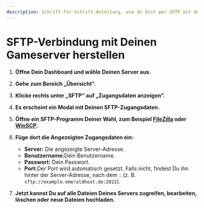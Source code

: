 ```yaml
---
description: Schritt-für-Schritt-Anleitung, wie du dich per SFTP mit deinem Server verbindest, um Dateien zu bearbeiten, hochzuladen oder zu löschen.
---
```


# SFTP-Verbindung mit Deinen Gameserver herstellen

1. <strong>Öffne Dein Dashboard und wähle Deinen Server aus.</strong>

2. <strong>Gehe zum Bereich „Übersicht“.</strong>

3. <strong>Klicke rechts unter „SFTP“ auf „Zugangsdaten anzeigen“.</strong>

4. <strong>Es erscheint ein Modal mit Deinen SFTP-Zugangsdaten.</strong>

5. <strong>Öffne ein SFTP-Programm Deiner Wahl, zum Beispiel [FileZilla](https://filezilla-project.org/) oder [WinSCP](https://winscp.net/index.php).</strong>

6. <strong>Füge dort die Angezeigten Zugangsdaten ein:</strong>

    - <strong>Server:</strong> Die angezeigte Server-Adresse.
    - <strong>Benutzername:</strong>Dein Benutzername.
    - <strong>Passwort:</strong> Dein Passwort.
    - <strong>Port:</strong>Der Port wird automatisch gesetzt. Falls nicht, findest Du ihn hinter der Server-Adresse, nach dem ```:``` (z. B. ```sftp://example.emeraldhost.de:2022```).

7. <strong>Jetzt kannst Du auf alle Dateien Deines Servers zugreifen, bearbeiten, löschen oder neue Dateien hochladen.</strong>
